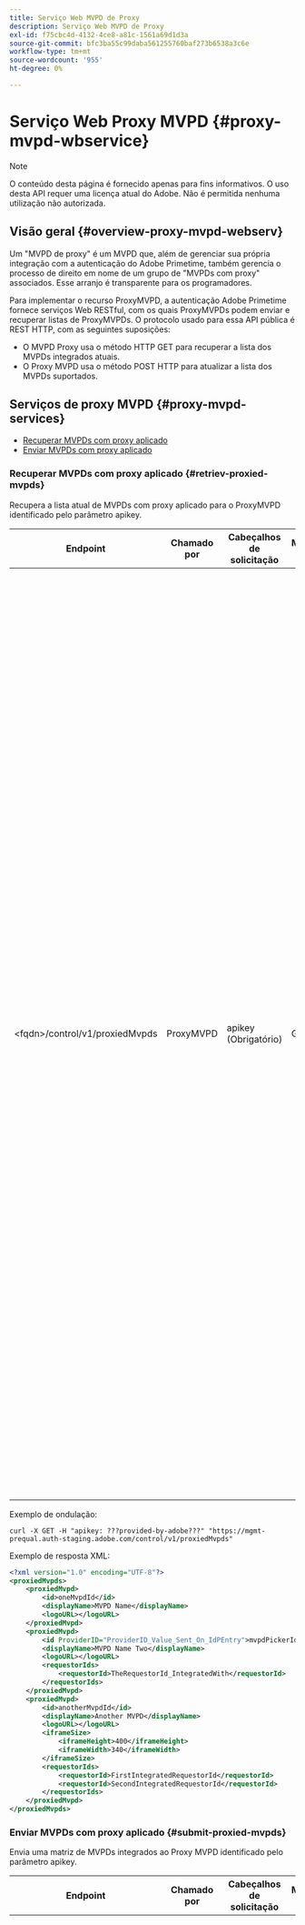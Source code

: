 ```yaml
---
title: Serviço Web MVPD de Proxy
description: Serviço Web MVPD de Proxy
exl-id: f75cbc4d-4132-4ce8-a81c-1561a69d1d3a
source-git-commit: bfc3ba55c99daba561255760baf273b6538a3c6e
workflow-type: tm+mt
source-wordcount: '955'
ht-degree: 0%

---
```


# Serviço Web Proxy MVPD {#proxy-mvpd-wbservice}

>[!NOTE]
>
>O conteúdo desta página é fornecido apenas para fins informativos. O uso desta API requer uma licença atual do Adobe. Não é permitida nenhuma utilização não autorizada.

## Visão geral {#overview-proxy-mvpd-webserv}

Um &quot;MVPD de proxy&quot; é um MVPD que, além de gerenciar sua própria integração com a autenticação do Adobe Primetime, também gerencia o processo de direito em nome de um grupo de &quot;MVPDs com proxy&quot; associados. Esse arranjo é transparente para os programadores.

Para implementar o recurso ProxyMVPD, a autenticação Adobe Primetime fornece serviços Web RESTful, com os quais ProxyMVPDs podem enviar e recuperar listas de ProxyMVPDs. O protocolo usado para essa API pública é REST HTTP, com as seguintes suposições:

* O MVPD Proxy usa o método HTTP GET para recuperar a lista dos MVPDs integrados atuais.
* O Proxy MVPD usa o método POST HTTP para atualizar a lista dos MVPDs suportados.

## Serviços de proxy MVPD {#proxy-mvpd-services}

* [Recuperar MVPDs com proxy aplicado](#retriev-proxied-mvpds)
* [Enviar MVPDs com proxy aplicado](#submit-proxied-mvpds)

### Recuperar MVPDs com proxy aplicado {#retriev-proxied-mvpds}

Recupera a lista atual de MVPDs com proxy aplicado para o ProxyMVPD identificado pelo parâmetro apikey.

| Endpoint | Chamado por | Cabeçalhos de solicitação | Método HTTP | Resposta HTTP |
|---|---|---|---|---|
| &lt;fqdn>/control/v1/proxiedMvpds | ProxyMVPD | apikey (Obrigatório) | GET | <ul><li> 200 (ok) - A solicitação foi processada com êxito e a resposta contém uma lista de MVPDs Proxies no formato XML</li><li>401 (não autorizado) - Autenticação de usuário necessária ou autorização não concedida para credenciais fornecidas.  Indica uma das seguintes opções:<ul><li>O token apikey não está presente no cabeçalho da solicitação</li><li>A solicitação é originada de um endereço IP que não está presente na lista de permissões</li><li>O token não é válido</li></ul></li><li>403 (proibido) - Indica que a operação não é suportada para os parâmetros fornecidos, ou o proxy MVPD não está definido como proxy ou está ausente</li><li>405 (método não permitido) - Um método HTTP diferente de GET ou POST foi usado. O método HTTP geralmente não é compatível ou não é compatível com esse endpoint específico.</li><li>500 (erro interno do servidor) - Um erro foi gerado no lado do servidor durante o processo de solicitação.</li></ul> |

Exemplo de ondulação:

`curl -X GET -H "apikey: ???provided-by-adobe???" "https://mgmt-prequal.auth-staging.adobe.com/control/v1/proxiedMvpds"`


Exemplo de resposta XML:

```xml
<?xml version="1.0" encoding="UTF-8"?>
<proxiedMvpds>
    <proxiedMvpd>
        <id>oneMvpdId</id>
        <displayName>MVPD Name</displayName>
        <logoURL></logoURL>
    </proxiedMvpd>
    <proxiedMvpd>
        <id ProviderID="ProviderID_Value_Sent_On_IdPEntry">mvpdPickerId</id>
        <displayName>MVPD Name Two</displayName>
        <logoURL></logoURL>
        <requestorIds>
            <requestorId>TheRequestorId_IntegratedWith</requestorId>
        </requestorIds>
    </proxiedMvpd>
    <proxiedMvpd>
        <id>anotherMvpdId</id>
        <displayName>Another MVPD</displayName>
        <logoURL></logoURL>
        <iframeSize>
            <iframeHeight>400</iframeHeight>
            <iframeWidth>340</iframeWidth>
        </iframeSize>
        <requestorIds>
            <requestorId>FirstIntegratedRequestorId</requestorId>
            <requestorId>SecondIntegratedRequestorId</requestorId>
        </requestorIds>
    </proxiedMvpd>
</proxiedMvpds>
```

### Enviar MVPDs com proxy aplicado {#submit-proxied-mvpds}

Envia uma matriz de MVPDs integrados ao Proxy MVPD identificado pelo parâmetro apikey.

| Endpoint | Chamado por | Cabeçalhos de solicitação | Método HTTP | Resposta HTTP |
|:------------------------------:|:---------:|:--------------------------------------------:|:-----------:|:------------------------------------------------------------------------------------------------------------------------------------------------------------------------------------------------------------------------------------------------------------------------------------------------------------------------------------------------------------------------------------------------------------------------------------------------------------------------------------------------------------------------------------------------------------------------------------------------------------------------------------------------------------------------------------------------------------------------------------------------------------------------------------------------------------------------------------------------------------------------------------------------:|
| &lt;fqdn>/control/v1/proxiedMvpds | ProxyMVPD | apikey (Obrigatório) proxied-mvpds (Obrigatório) | POST | <ul><li>201 (criado) - O push foi processado com êxito</li><li>400 (solicitação incorreta) - o servidor não sabe como processar a solicitação:<ul><li>O XML de entrada não adere ao esquema publicado nesta especificação</li><li>Os mvpds com proxy não têm IDs exclusivas</li><li>O requestorIds enviado não existe. Motivo do contêiner Outro Servlet para o código de resposta 400</li></ul><li>401 (não autorizado) - A apikey não é válida ou o IP do chamador não está na lista de permissões</li><li>403 (proibido) - Indica que a operação não é suportada para os parâmetros fornecidos, ou o proxy MVPD não está definido como proxy ou está ausente</li><li>405 (método não permitido) - Um método HTTP diferente de GET ou POST foi usado. O método HTTP geralmente não é compatível ou não é compatível com esse endpoint específico.</li><li>500 (erro interno do servidor) - Um erro foi gerado no lado do servidor durante o processo de solicitação.</li></ul> |

Exemplo de ondulação:

`curl -X POST -H "apikey: <API_KEY>" "https://mgmt-prequal.auth.adobe.com/control/v1/proxiedMvpds" -d "proxied-mvpds=%3CproxiedMvpds%3E%3CproxiedMvpd%3E%3CdisplayName%3EFirst%20MVPD%20Name%3C%2FdisplayName%3E%3Cid%3EfirstMVPDId%3C%2Fid%3E%3ClogoURL%3E%3C%2FlogoURL%3E%3C%2FproxiedMvpd%3E%3CproxiedMvpd%3E%3Cid%20ProviderID%3D%22ProviderID_Value_Sent_On_IdPEntry%22%3EmvpdPickerId%3C%2Fid%3E%3CdisplayName%3EMVPD%20Name%20Two%3C%2FdisplayName%3E%3ClogoURL%3E%3C%2FlogoURL%3E%3CrequestorIds%3E%3CrequestorId%3ETHE_REQUESTOR_ID%3C%2FrequestorId%3E%3C%2FrequestorIds%3E%3C%2FproxiedMvpd%3E%3C%2FproxiedMvpds%3E"`



Exemplo XML:

```xml
<?xml version="1.0" encoding="UTF-8"?>
<proxiedMvpds>
    <proxiedMvpd>
        <id>oneMvpdId</id>
        <displayName>MVPD Name</displayName>
        <logoURL></logoURL>
    </proxiedMvpd>
    <proxiedMvpd>
        <id ProviderID="ProviderID_Value_Sent_On_IdPEntry">mvpdPickerId</id>
        <displayName>MVPD Name Two</displayName>
        <logoURL></logoURL>
        <requestorIds>
            <requestorId>TheRequestorId_IntegratedWith</requestorId>
        </requestorIds>
    </proxiedMvpd>
    <proxiedMvpd>
        <id>anotherMvpdId</id>
        <displayName>Another MVPD</displayName>
        <logoURL></logoURL>
        <iframeSize>
            <iframeHeight>400</iframeHeight>
            <iframeWidth>340</iframeWidth>
        </iframeSize>
        <requestorIds>
            <requestorId>FirstIntegratedRequestorId</requestorId>
            <requestorId>SecondIntegratedRequestorId</requestorId>
        </requestorIds>
    </proxiedMvpd>
</proxiedMvpds>
```


### Frequência de Lançamento {#posting-frequency}

A autenticação da Adobe Primetime recomenda que os ProxyMVPDs enviem sua lista de ProxyMVPDs somente quando houver uma alteração em relação ao envio anterior.

### Exclusão de MVPDs com Proxy {#delete-proxied-freqency}

Se o ProxyMVPD envia um registro XML com uma lista ProxyMVPDs vazia, essa lista vazia será armazenada em nosso sistema como qualquer lista, excluindo efetivamente a lista anterior.



## Formato XSD {#xsd-format}

O Adobe definiu o seguinte formato aceito para publicar/recuperar MVPDs com proxy de/para nosso serviço público da Web:

```xml
<?xml version="1.0" encoding="UTF-8"?>
<xs:schema xmlns:xs="http://www.w3.org/2001/XMLSchema"
           xmlns:pxm="http://tve.adobe.com/data/proxiedmvpd"
           targetNamespace="http://tve.adobe.com/data/proxiedmvpd"
           elementFormDefault="qualified"
           version="1.0">
    <xs:complexType name="iframeSize">
        <xs:all>
            <xs:element name="iframeHeight" type="xs:int" minOccurs="1" maxOccurs="1" nillable="false"/>
            <xs:element name="iframeWidth" type="xs:int" minOccurs="1" maxOccurs="1" nillable="false"/>
        </xs:all>
    </xs:complexType>
    <xs:complexType name="requestorIds">
        <xs:annotation>
            <xs:documentation>List of requestors/programmers integrated with the proxied MVPD</xs:documentation>
        </xs:annotation>
        <xs:sequence>
            <xs:element name="requestorId" type="xs:string" minOccurs="1" maxOccurs="unbounded" nillable="false">
                <xs:annotation>
                    <xs:documentation>The requestor/programmer identifier recognized by Adobe</xs:documentation>
                </xs:annotation>
            </xs:element>
        </xs:sequence>
    </xs:complexType>
    <xs:complexType name="proxiedMvpd">
        <xs:all>
            <xs:element name="id" minOccurs="1" maxOccurs="1" nillable="false">
                <xs:annotation>
                    <xs:documentation>The id must conform to the regular expression: ([a-zA-Z0-9]+((\-)|[_])*)</xs:documentation>
                </xs:annotation>
                <xs:complexType>
                    <xs:simpleContent>
                        <xs:extension base="xs:string">
                            <xs:attribute name="ProviderID">
                                <xs:simpleType>
                                    <xs:restriction base="xs:string">
                                        <xs:minLength value="1"/>
                                        <xs:maxLength value="128"/>
                                    </xs:restriction>
                                </xs:simpleType>
                            </xs:attribute>
                        </xs:extension>
                    </xs:simpleContent>
                </xs:complexType>
            </xs:element>
            <xs:element name="displayName" type="xs:string" minOccurs="1" maxOccurs="1" nillable="false"/>
            <xs:element name="logoURL" type="xs:anyURI" minOccurs="1" maxOccurs="1" nillable="false"/>
            <xs:element name="iframeSize" type="pxm:iframeSize" minOccurs="0" maxOccurs="1"/>
            <xs:element name="requestorIds" type="pxm:requestorIds" minOccurs="0" maxOccurs="1"/>
        </xs:all>
    </xs:complexType>
    <xs:element name="proxiedMvpds">
        <xs:annotation>
            <xs:documentation>List of Proxied MVPD</xs:documentation>
        </xs:annotation>
        <xs:complexType>
            <xs:sequence>
                <xs:element name="proxiedMvpd" type="pxm:proxiedMvpd" minOccurs="0" maxOccurs="unbounded"/>
            </xs:sequence>
        </xs:complexType>
    </xs:element>
</xs:schema>
```

**Observações sobre os elementos:**

* `id` (obrigatório) - A ID de MVPD com proxy deve ser uma string relevante para o nome do MVPD, usando qualquer um dos seguintes caracteres (já que será exposta aos Programadores para fins de rastreamento):
   * Quaisquer caracteres alfanuméricos, sublinhado (&quot;_&quot;) e hífen (&quot;-&quot;).
   * O idID deve estar em conformidade com a seguinte expressão regular:
      `(a-zA-Z0-9((-)|_)*)`

      Assim, ele deve ter pelo menos um caractere, começar com uma letra e continuar com qualquer letra, dígito, traço ou sublinhado.

* `iframeSize` (opcional) - O elemento iframeSize é opcional e define o tamanho do iFrame se a página de autenticação MVPD deve estar em um iFrame. Caso contrário, se o elemento iframeSize não estiver presente, a autenticação ocorrerá em uma página de redirecionamento completa do navegador.
* `requestorIds` (opcional) - Os valores requestorIds serão fornecidos pelo Adobe. Um requisito é que um MVPD com proxy seja integrado a pelo menos um requestorId. Se a tag &quot;requestorIds&quot; não estiver presente no elemento MVPD com proxy, esse MVPD com proxy será integrado a todos os solicitantes disponíveis integrados no MVPD de proxy.
* `ProviderID` (opcional) - Quando o atributo ProviderID está presente no elemento de ID, o valor de ProviderID é enviado na solicitação de autenticação SAML para o Proxy MVPD como o Proxy MVPD / SubMVPD ID ID (em vez do valor da ID). Nesse caso, o valor de id será usado somente no seletor de MVPD apresentado na página Programador e internamente pela autenticação do Adobe Primetime. O comprimento do atributo ProviderID deve ter entre 1 e 128 caracteres.

## Segurança {#security}

Para que uma solicitação seja considerada válida, ela deve respeitar as seguintes regras:

* O cabeçalho da solicitação deve conter o parâmetro apikey de segurança. (Essa é uma chave de aplicativo que identificará exclusivamente as chamadas do MVPD do Proxy.)
* A solicitação deve vir de um endereço IP específico que foi permitido.
* A solicitação deve ser enviada pelo protocolo SSL.

O Adobe fornecerá o valor (estático) do token. Esse valor é usado no processo de autenticação e autorização.  Quaisquer parâmetros presentes no cabeçalho da solicitação que não estejam listados acima serão ignorados.

Exemplo de ondulação:

`curl -X GET -H "apikey: ???provided-by-adobe???" "https://mgmt-prequal.auth-staging.adobe.com/control/v1/proxiedMvpds"`

## Pontos de Extremidade de Serviço Web MVPD do Proxy para os Ambientes de autenticação do Adobe Primetime {#proxy-mvpd-wevserv-endpoints}

* **URL de produção:** https://mgmt.auth.adobe.com/control/v1/proxiedMvpds
* **URL de preparo:** https://mgmt.auth-staging.adobe.com/control/v1/proxiedMvpds
* **URL de pré-produção:** https://mgmt-prequal.auth.adobe.com/control/v1/proxiedMvpds
* **URL de pré-preparação:** https://mgmt-prequal.auth-staging.adobe.com/control/v1/proxiedMvpds

<!--
>[!RELATEDINFORMATION]
>* [Proxy MVPD SAML integration](/help/authentication/proxy-mvpd-saml-int.md)
>* [User metadata exchange](/help/authentication/mvpd-user-metadata-exchng.md)
>* [Technical paper](/help/authentication/technical-paper.md)
>* [Adobe Primetime Authentication glossary](/help/authentication/glossary.md)
-->
